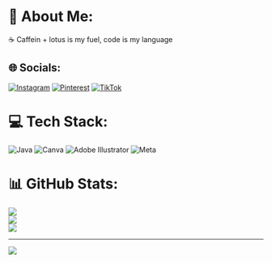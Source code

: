 # 💫 About Me:
☕ Caffein + lotus is my fuel, code is my language<br>


## 🌐 Socials:
 [![Instagram](https://img.shields.io/badge/Instagram-%23E4405F.svg?logo=Instagram&logoColor=white)](https://instagram.com/nadidazarin) [![Pinterest](https://img.shields.io/badge/Pinterest-%23E60023.svg?logo=Pinterest&logoColor=white)](https://pinterest.com/mahiranadidazarin) [![TikTok](https://img.shields.io/badge/TikTok-%23000000.svg?logo=TikTok&logoColor=white)](https://tiktok.com/@@dazaai31_) 

# 💻 Tech Stack:
![Java](https://img.shields.io/badge/java-%23ED8B00.svg?style=for-the-badge&logo=openjdk&logoColor=white) ![Canva](https://img.shields.io/badge/Canva-%2300C4CC.svg?style=for-the-badge&logo=Canva&logoColor=white) ![Adobe Illustrator](https://img.shields.io/badge/adobe%20illustrator-%23FF9A00.svg?style=for-the-badge&logo=adobe%20illustrator&logoColor=white) ![Meta](https://img.shields.io/badge/Meta-%230467DF.svg?style=for-the-badge&logo=Meta&logoColor=white)
# 📊 GitHub Stats:
![](https://github-readme-stats.vercel.app/api?username=nadidazarin-collab&theme=tokyonight&hide_border=false&include_all_commits=false&count_private=false)<br/>
![](https://nirzak-streak-stats.vercel.app/?user=nadidazarin-collab&theme=tokyonight&hide_border=false)<br/>
![](https://github-readme-stats.vercel.app/api/top-langs/?username=nadidazarin-collab&theme=tokyonight&hide_border=false&include_all_commits=false&count_private=false&layout=compact)

---
[![](https://visitcount.itsvg.in/api?id=nadidazarin-collab&icon=0&color=0)](https://visitcount.itsvg.in)

<!-- Proudly created with GPRM ( https://gprm.itsvg.in ) -->
